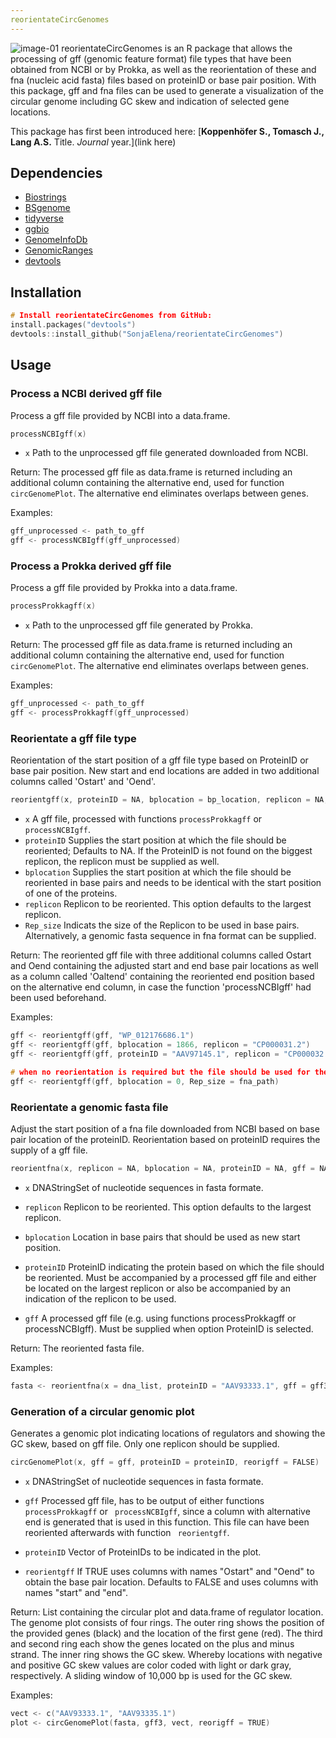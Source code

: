 ```yaml
---
reorientateCircGenomes
---
```

![image-01](https://user-images.githubusercontent.com/51213363/89195191-f9b3db00-d582-11ea-9638-7cbf209d9162.png)
reorientateCircGenomes is an R package that allows the processing of gff (genomic feature format) file types that have been obtained from NCBI or by Prokka, as well as the reorientation of these and fna (nucleic acid fasta) files based on proteinID or base pair position. With this package, gff and fna files can be used to generate a visualization of the circular genome including GC skew and indication of selected gene locations.

This package has first been introduced here:
[**Koppenhöfer S., Tomasch J., Lang A.S.** Title. *Journal* year.](link here)

## Dependencies
- [Biostrings](https://bioconductor.org/packages/release/bioc/html/Biostrings.html)
- [BSgenome](http://bioconductor.org/packages/release/bioc/html/BSgenome.html)
- [tidyverse](https://www.tidyverse.org/)
- [ggbio](http://www.bioconductor.org/packages/release/bioc/html/ggbio.html/)
- [GenomeInfoDb](http://www.bioconductor.org/packages/release/bioc/html/GenomeInfoDb.html)
- [GenomicRanges](http://www.bioconductor.org/packages/release/bioc/html/GenomicRanges.html)
- [devtools](https://github.com/r-lib/devtools)


## Installation
``` C
# Install reorientateCircGenomes from GitHub:
install.packages("devtools")
devtools::install_github("SonjaElena/reorientateCircGenomes")
```

## Usage

###  Process a NCBI derived gff file
Process a gff file provided by NCBI into a data.frame.

``` C
processNCBIgff(x)
```

* `x` Path to the unprocessed gff file generated downloaded from NCBI.

Return: 
The processed gff file as data.frame is returned including an additional column containing the alternative end, used for function ``` circGenomePlot ```. The alternative end eliminates overlaps between genes. 

Examples: 
``` C
gff_unprocessed <- path_to_gff
gff <- processNCBIgff(gff_unprocessed)
```

###  Process a Prokka derived gff file
Process a gff file provided by Prokka into a data.frame.

``` C
processProkkagff(x)
```
* `x` Path to the unprocessed gff file generated by Prokka.

Return: 
The processed gff file as data.frame is returned including an additional column containing the alternative end, used for function ``` circGenomePlot ```. The alternative end eliminates overlaps between genes. 

Examples: 
``` C
gff_unprocessed <- path_to_gff
gff <- processProkkagff(gff_unprocessed)
```


###  Reorientate a gff file type
Reorientation of the start position of a gff file type based on ProteinID or base pair position. New start and end locations are added in two additional columns called 'Ostart' and 'Oend'.

``` C
reorientgff(x, proteinID = NA, bplocation = bp_location, replicon = NA, Rep_size = fasta)
```
* `x` A gff file, processed with functions ``` processProkkagff ``` or ``` processNCBIgff ```.
* `proteinID` Supplies the start position at which the file should be reoriented; Defaults to NA. If the ProteinID is not found on the biggest replicon, the replicon must be supplied as well.
* `bplocation` Supplies the start position at which the file should be reoriented in base pairs and needs to be identical with the start position of one of the proteins.
* `replicon` Replicon to be reoriented. This option defaults to the largest replicon.
* `Rep_size` Indicats the size of the Replicon to be used in base pairs. Alternatively, a genomic fasta sequence in fna format can be supplied.

Return: 
The reoriented gff file with three additional columns called Ostart and Oend containing the adjusted start and end base pair locations as well as a column called 'Oaltend' containing the reoriented end position based on the alternative end column, in case the function 'processNCBIgff' had been used beforehand.

Examples: 
``` C
gff <- reorientgff(gff, "WP_012176686.1")
gff <- reorientgff(gff, bplocation = 1866, replicon = "CP000031.2")
gff <- reorientgff(gff, proteinID = "AAV97145.1", replicon = "CP000032.1")

# when no reorientation is required but the file should be used for the circular plot afterwards
gff <- reorientgff(gff, bplocation = 0, Rep_size = fna_path)
```


### Reorientate a genomic fasta file
Adjust the start position of a fna file downloaded from NCBI based on base pair location of the proteinID. Reorientation based on proteinID requires the supply of a gff file. 

``` C
reorientfna(x, replicon = NA, bplocation = NA, proteinID = NA, gff = NA)
```
* `x` DNAStringSet of nucleotide sequences in fasta formate.

* `replicon` Replicon to be reoriented. This option defaults to the largest replicon.

* `bplocation` Location in base pairs that should be used as new start position.

* `proteinID` ProteinID indicating the protein based on which the file should be reoriented. Must be accompanied by a processed gff file and either be located on the largest replicon or also be accompanied by an indication of the replicon to be used.

* `gff` A processed gff file (e.g. using functions processProkkagff or processNCBIgff). Must be supplied when option ProteinID is selected.

Return: 
The reoriented fasta file.

Examples: 
``` C
fasta <- reorientfna(x = dna_list, proteinID = "AAV93333.1", gff = gff3)
```

### Generation of a circular genomic plot
Generates a genomic plot indicating locations of regulators and showing the GC skew, based on gff file. Only one replicon should be supplied.
``` C
circGenomePlot(x, gff = gff, proteinID = proteinID, reorigff = FALSE)
```
* `x` DNAStringSet of nucleotide sequences in fasta formate.

* `gff` Processed gff file, has to be output of either functions ``` processProkkagff``` or ``` processNCBIgff```, since a column with alternative end is generated that is used in this function. This file can have been reoriented afterwards with function ``` reorientgff```.

* `proteinID` Vector of ProteinIDs to be indicated in the plot.

* `reorientgff` If TRUE uses columns with names "Ostart" and "Oend" to obtain the base pair location. Defaults to FALSE and uses columns with names "start" and "end".

Return: 
List containing the circular plot and data.frame of regulator location. The genome plot consists of four rings. The outer ring shows the position of the provided genes (black) and the location of the first gene (red). The third and second ring each show the genes located on the plus and minus strand. The inner ring shows the GC skew. Whereby locations with negative and positive GC skew values are color coded with light or dark gray, respectively. A sliding window of 10,000 bp is used for the GC skew.

Examples: 
``` C
vect <- c("AAV93333.1", "AAV93335.1")
plot <- circGenomePlot(fasta, gff3, vect, reorigff = TRUE)
```
